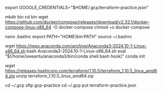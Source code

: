 export GOOGLE_CREDENTIALS="$HOME/.gcp/terraform-practice.json"

mkdir bin
cd bin
wget https://github.com/docker/compose/releases/download/v2.33.1/docker-compose-linux-x86_64 -O docker-compose
chmod +x docker-compose

nano .bashrc
export PATH="$HOME/bin:$PATH"
source ~/.bashrc

wget https://repo.anaconda.com/archive/Anaconda3-2024.10-1-Linux-x86_64.sh
bash Anaconda3-2024.10-1-Linux-x86_64.sh
eval "$(/home/sweantu/anaconda3/bin/conda shell.bash hook)"
conda init

wget https://releases.hashicorp.com/terraform/1.10.5/terraform_1.10.5_linux_amd64.zip
unzip terraform_1.10.5_linux_amd64.zip

cd ~/.gcp
sftp gcp-practice
cd ~/.gcp
put terraform-practice.json